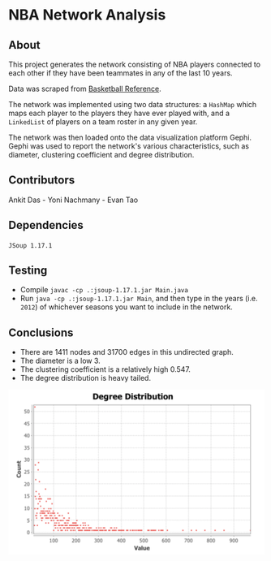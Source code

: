 # NBA Network Analysis #

## About ##

This project generates the network consisting of NBA players connected to each other if they have been teammates in any of the last 10 years. 

Data was scraped from [Basketball Reference](https://basketballreference.com).

The network was implemented using two data structures: a `HashMap` which maps each player to the players they have ever played with, and a `LinkedList` of players on a team roster in any given year. 

The network was then loaded onto the data visualization platform Gephi. Gephi was used to report the network's various characteristics, such as diameter, clustering coefficient and degree distribution. 

## Contributors ## 

Ankit Das - Yoni Nachmany - Evan Tao

## Dependencies ## 

`JSoup 1.17.1`

## Testing ##

- Compile `javac -cp .:jsoup-1.17.1.jar Main.java`
- Run `java -cp .:jsoup-1.17.1.jar Main`, and then type in the years (i.e. `2012`) of whichever seasons you want to include in the network. 

## Conclusions ##

- There are 1411 nodes and 31700 edges in this undirected graph. 
- The diameter is a low 3. 
- The clustering coefficient is a relatively high 0.547. 
- The degree distribution is heavy tailed.

![Degree distribution](./demo_image.png)

